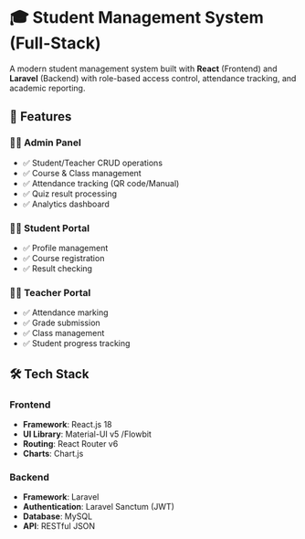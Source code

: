 # 🎓 Student Management System (Full-Stack)


A modern student management system built with **React** (Frontend) and **Laravel** (Backend) with role-based access control, attendance tracking, and academic reporting.

## 🌟 Features

### 👨‍💻 Admin Panel
- ✅ Student/Teacher CRUD operations
- ✅ Course & Class management
- ✅ Attendance tracking (QR code/Manual)
- ✅ Quiz result processing
- ✅ Analytics dashboard

### 👩‍🎓 Student Portal
- ✅ Profile management
- ✅ Course registration
- ✅ Result checking


### 👨‍🏫 Teacher Portal
- ✅ Attendance marking
- ✅ Grade submission
- ✅ Class management
- ✅ Student progress tracking

## 🛠 Tech Stack

### Frontend
- **Framework**: React.js 18
- **UI Library**: Material-UI v5 /Flowbit
- **Routing**: React Router v6
- **Charts**: Chart.js


### Backend
- **Framework**: Laravel 
- **Authentication**: Laravel Sanctum (JWT)
- **Database**: MySQL
- **API**: RESTful JSON


